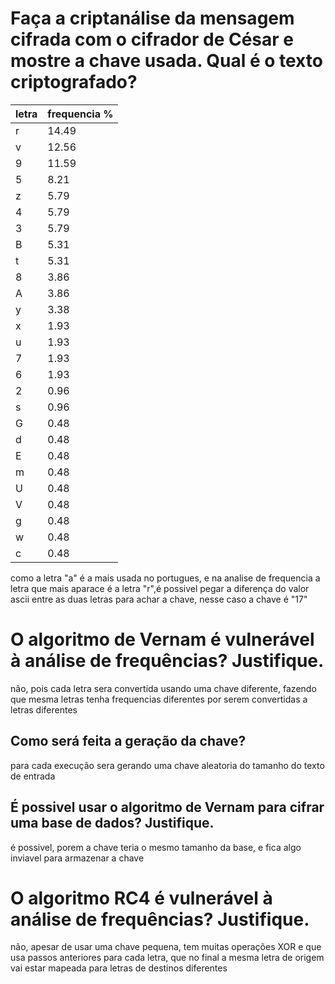 # Faça a criptanálise da mensagem cifrada com o cifrador de César e mostre a chave usada. Qual é o texto criptografado?
|letra | frequencia %|
|-|-|
|r |14.49|
|v |12.56|
|9 |11.59|
|5 |8.21|
|z |5.79|
|4 |5.79|
|3 |5.79|
|B |5.31|
|t |5.31|
|8 |3.86|
|A |3.86|
|y |3.38|
|x |1.93|
|u |1.93|
|7 |1.93|
|6 |1.93|
|2 |0.96|
|s |0.96|
|G |0.48|
|d |0.48|
|E |0.48|
|m |0.48|
|U |0.48|
|V |0.48|
|g |0.48|
|w |0.48|
|c |0.48|

como a letra "a" é a mais usada no portugues, e na analise de frequencia a letra que mais aparace é a letra "r",é possivel pegar a diferença do valor ascii entre as duas letras para achar a chave, nesse caso a chave é "17"

# O algoritmo de Vernam é vulnerável à análise de frequências? Justifique.
não, pois cada letra sera convertida usando uma chave diferente, fazendo que mesma letras tenha frequencias diferentes por serem convertidas a letras diferentes

## Como será feita a geração da chave?
para cada execução sera gerando uma chave aleatoria do tamanho do texto de entrada

## É possivel usar o algoritmo de Vernam para cifrar uma base de dados? Justifique.
é possivel, porem a chave teria o mesmo tamanho da base, e fica algo inviavel para armazenar a chave


# O algoritmo RC4 é vulnerável à análise de frequências? Justifique.
não, apesar de usar uma chave pequena, tem muitas operações XOR e que usa passos anteriores para cada letra, que no final a mesma letra de origem vai estar mapeada para letras de destinos diferentes

